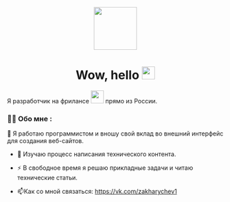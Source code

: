 <div id="header" align="center">
  <img src="https://media3.giphy.com/media/v1.Y2lkPTc5MGI3NjExcDZ1eWVyd2NrdnE4eXdsemMyNWhrb2k3bTZyM2I5ZTM0bzFyc2J2NiZlcD12MV9pbnRlcm5hbF9naWZfYnlfaWQmY3Q9cw/cIn5fTcjnKhStIeAef/giphy.gif" width="100"/>
</div>

<div id="header" align="center">
<img src="https://komarev.com/ghpvc/?username=SergeyZah" alt=""/>
</div>  

<h1 align="center">
  Wow, hello
  <img src="https://media.giphy.com/media/hvRJCLFzcasrR4ia7z/giphy.gif" width="30px"/>
</h1>

Я разработчик на фрилансе <img src="https://media.giphy.com/media/WUlplcMpOCEmTGBtBW/giphy.gif" width="30"> прямо из России.

### :man_technologist: Обо мне :

:telescope: Я работаю программистом и вношу свой вклад во внешний интерфейс для создания веб-сайтов.

- :seedling: Изучаю процесс написания технического контента.

- :zap: В свободное время я решаю прикладные задачи и читаю технические статьи.

- :mailbox:Как со мной связаться: https://vk.com/zakharychev1
